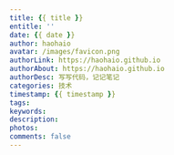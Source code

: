 ```yaml
---
title: {{ title }}
entitle: ''
date: {{ date }}
author: haohaio
avatar: /images/favicon.png
authorLink: https://haohaio.github.io
authorAbout: https://haohaio.github.io
authorDesc: 写写代码，记记笔记
categories: 技术
timestamp: {{ timestamp }}
tags: 
keywords: 
description: 
photos: 
comments: false
---
```

